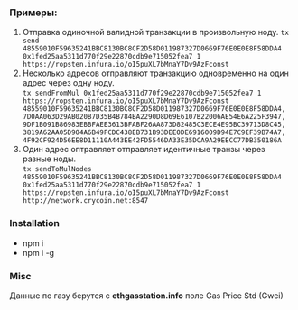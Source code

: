 ### Примеры:

1) Отправка одиночной валидной транзакции в произвольную ноду. 
`tx send 48559010F59635241BBC8130BC8CF2D58D011987327D0669F76E0E0E8F58DDA4 0x1fed25aa5311d770f29e22870cdb9e715052fea7 1 https://ropsten.infura.io/oI5puXL7bMnaY7Dv9AzFconst`
2) Несколько адресов отправляют транзакцию одновременно на один адрес через одну ноду.  
`tx sendFromMul 0x1fed25aa5311d770f29e22870cdb9e715052fea7 1 https://ropsten.infura.io/oI5puXL7bMnaY7Dv9AzFconst 48559010F59635241BBC8130BC8CF2D58D011987327D0669F76E0E0E8F58DDA4, 7D0AA063D29AB020B7D35B4B784BA2290D8D69E6107B22006AE54E6A225F3947, 9DF1B091B86983EBBFAEE3613BFABF26AA873D82485C3ECE4E95BC39713D8C45, 3819A62AA05D904A6B49FCDC438EB731B93DEE0DE6916009D94E7C9EF39B74A7, 4F92CF924D56EE8D11110A443EE42FD5546DA33E35DCA9A29EECC77DB350186A`
3) Один адрес оптравляет отправляет идентичные транзы через разные ноды.  
`tx sendToMulNodes 48559010F59635241BBC8130BC8CF2D58D011987327D0669F76E0E0E8F58DDA4 0x1fed25aa5311d770f29e22870cdb9e715052fea7 1 https://ropsten.infura.io/oI5puXL7bMnaY7Dv9AzFconst http://network.crycoin.net:8547`


### Installation
- npm i
- npm i -g

### Misc
Данные по газу берутся с **ethgasstation.info** поле Gas Price Std (Gwei)
